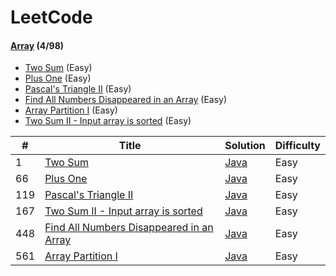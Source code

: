 # LeetCode


#### [Array](src/luyao/array) (4/98)

- [Two Sum](src/luyao/array/TwoSum.java) (Easy)
- [Plus One](src/luyao/array/PlusOne.java) (Easy)
- [Pascal's Triangle II](src/luyao/array/PascalTriangle_II.java) (Easy)
- [Find All Numbers Disappeared in an Array](src/luyao/array/FindDisappearedNumbers.java) (Easy)
- [Array Partition I](src/luyao/array/ArrayPartition_I.java) (Easy)
- [Two Sum II - Input array is sorted](src/luyao/array/TwoSum_II.java) (Easy)

| # | Title | Solution | Difficulty |
|---| ----- | -------- | ---------- |
|1|[Two Sum](https://leetcode.com/problems/two-sum/description/) | [Java](src/main/luyao/array/TwoSum.java)|Easy|
|66|[Plus One](https://leetcode.com/problems/plus-one/description/) | [Java](src/luyao/array/PlusOne.java)|Easy|
|119|[Pascal's Triangle II](https://leetcode.com/problems/pascals-triangle-ii/description/) | [Java](src/luyao/array/PascalTriangle_II.java)|Easy|
|167|[Two Sum II - Input array is sorted](https://leetcode.com/problems/two-sum-ii-input-array-is-sorted/description/) | [Java](src/luyao/array/TwoSum_II.java)|Easy|
|448|[Find All Numbers Disappeared in an Array](https://leetcode.com/problems/find-all-numbers-disappeared-in-an-array/description/) | [Java](src/luyao/array/FindDisappearedNumbers.java)|Easy|
|561|[Array Partition I](https://leetcode.com/problems/array-partition-i/description/) | [Java](src/luyao/array/ArrayPartition_I.java)|Easy|